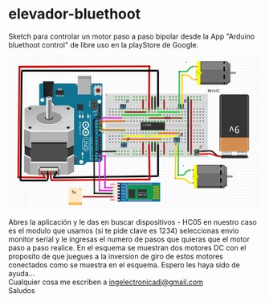 # elevador-bluethoot
Sketch para controlar un motor paso a paso bipolar desde la App "Arduino bluethoot control" de libre uso en la playStore de Google.  
  
![esquema](https://github.com/ingelectronicadj/elevador-bluethoot/blob/master/esquema.png?raw=true)  

Abres la aplicación y le das en buscar dispositivos - HC05 en nuestro caso es el modulo que usamos (si te pide clave es 1234) seleccionas envio monitor serial y le ingresas el numero de pasos que quieras que el motor paso a paso realice. En el esquema se muestran dos motores DC con el proposito de que juegues a la inversion de giro de estos motores conectados como se muestra en el esquema. Espero les haya sido de ayuda...  
Cualquier cosa me escriben a ingelectronicadj@gmail.com  
Saludos
